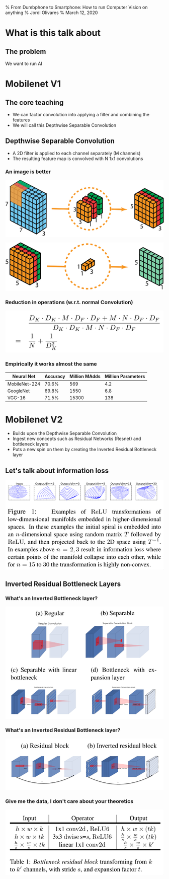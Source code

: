 % From Dumbphone to Smartphone: How to run Computer Vision on anything
% Jordi Olivares
% March 12, 2020

# What is this talk about

## The problem

We want to run AI

# Mobilenet V1

## The core teaching

* We can factor convolution into applying a filter and combining the features
* We will call this Depthwise Separable Convolution

## Depthwise Separable Convolution

* A 2D filter is applied to each channel separately (M channels)
* The resulting feature map is convolved with N 1x1 convolutions

### An image is better

![Depthwise Separable Convolution 1](./dep_sep_conv_part_1.png)

![Depthwise Separable Convolution 1](./dep_sep_conv_part_2.png)

### Reduction in operations (w.r.t. normal Convolution)

![MAdds](./madds.png)

### Empirically it works almost the same

| Neural Net    | Accuracy | Million MAdds | Million Parameters |
| ------------- | -------- | ------------- | ------------------ |
| MobileNet-224 | 70.6%    | 569           | 4.2                |
| GoogleNet     | 69.8%    | 1550          | 6.8                |
| VGG-16        | 71.5%    | 15300         | 138                |

# Mobilenet V2

* Builds upon the Depthwise Separable Convolution
* Ingest new concepts such as Residual Networks (Resnet) and bottleneck layers
* Puts a new spin on them by creating the Inverted Residual Bottleneck layer

## Let's talk about information loss

![Information Loss](./information_loss.png)

## Inverted Residual Bottleneck Layers

### What's an Inverted Bottleneck layer?

![Bottleneck Layer](./bottleneck.png)

### What's an **Inverted** Residual Bottleneck layer?

![Inverted Residual Bottleneck](./inverted_residual.png)

### Give me the data, I don't care about your theoretics

![Inverted residual bottleneck block structure](./inverted_residual_bottleneck_layer.png)